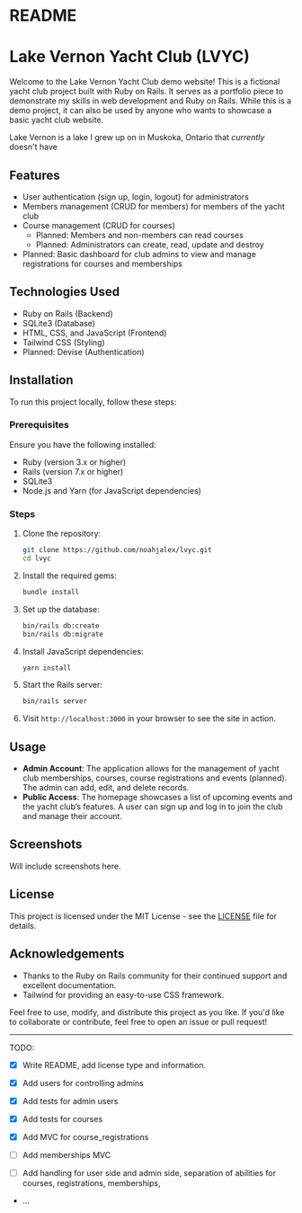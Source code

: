 # README

# Lake Vernon Yacht Club (LVYC)

Welcome to the Lake Vernon Yacht Club demo website! This is a fictional yacht club project built with Ruby on Rails. It serves as a portfolio piece to demonstrate my skills in web development and Ruby on Rails. While this is a demo project, it can also be used by anyone who wants to showcase a basic yacht club website.

Lake Vernon is a lake I grew up on in Muskoka, Ontario that _currently_ doesn't have

## Features

- User authentication (sign up, login, logout) for administrators
- Members management (CRUD for members) for members of the yacht club
- Course management (CRUD for courses)
  - Planned: Members and non-members can read courses
  - Planned: Administrators can create, read, update and destroy
- Planned: Basic dashboard for club admins to view and manage registrations for courses and memberships

## Technologies Used

- Ruby on Rails (Backend)
- SQLite3 (Database)
- HTML, CSS, and JavaScript (Frontend)
- Tailwind CSS (Styling)
- Planned: Devise (Authentication)

## Installation

To run this project locally, follow these steps:

### Prerequisites

Ensure you have the following installed:

- Ruby (version 3.x or higher)
- Rails (version 7.x or higher)
- SQLite3
- Node.js and Yarn (for JavaScript dependencies)

### Steps

1. Clone the repository:

   ```bash
   git clone https://github.com/noahjalex/lvyc.git
   cd lvyc
   ```

2. Install the required gems:

   ```bash
   bundle install
   ```

3. Set up the database:

   ```bash
   bin/rails db:create
   bin/rails db:migrate
   ```

4. Install JavaScript dependencies:

   ```bash
   yarn install
   ```

5. Start the Rails server:

   ```bash
   bin/rails server
   ```

6. Visit `http://localhost:3000` in your browser to see the site in action.

## Usage

- **Admin Account**: The application allows for the management of yacht club memberships, courses, course registrations and events (planned). The admin can add, edit, and delete records.
- **Public Access**: The homepage showcases a list of upcoming events and the yacht club’s features. A user can sign up and log in to join the club and manage their account.

## Screenshots

Will include screenshots here.

## License

This project is licensed under the MIT License - see the [LICENSE](LICENSE) file for details.

## Acknowledgements

- Thanks to the Ruby on Rails community for their continued support and excellent documentation.
- Tailwind for providing an easy-to-use CSS framework.

Feel free to use, modify, and distribute this project as you like. If you'd like to collaborate or contribute, feel free to open an issue or pull request!

---

TODO:

- [x] Write README, add license type and information.
- [x] Add users for controlling admins
- [x] Add tests for admin users
- [x] Add tests for courses
- [x] Add MVC for course_registrations

- [ ] Add memberships MVC
- [ ] Add handling for user side and admin side, separation of abilities for courses, registrations, memberships,

* ...
